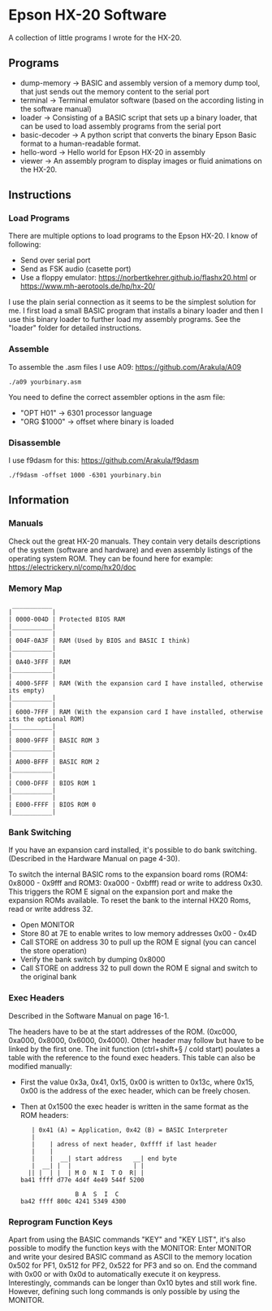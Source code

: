 # Epson HX-20 Software

A collection of little programs I wrote for the HX-20.

## Programs
- dump-memory -> BASIC and assembly version of a memory dump tool, that just sends out the memory content to the serial port
- terminal -> Terminal emulator software (based on the according listing in the software manual)
- loader -> Consisting of a BASIC script that sets up a binary loader, that can be used to load assembly programs from the serial port
- basic-decoder -> A python script that converts the binary Epson Basic format to a human-readable format. 
- hello-word -> Hello world for Epson HX-20 in assembly
- viewer -> An assembly program to display images or fluid animations on the HX-20.

## Instructions
### Load Programs
There are multiple options to load programs to the Epson HX-20. I know of following:
- Send over serial port
- Send as FSK audio (casette port)
- Use a floppy emulator: https://norbertkehrer.github.io/flashx20.html or https://www.mh-aerotools.de/hp/hx-20/

I use the plain serial connection as it seems to be the simplest solution for me.
I first load a small BASIC program that installs a binary loader and then I use this binary loader to further load my assembly programs.
See the "loader" folder for detailed instructions.


### Assemble
To assemble the .asm files I use A09: https://github.com/Arakula/A09

    ./a09 yourbinary.asm

You need to define the correct assembler options in the asm file:
- "OPT H01" -> 6301 processor language
- "ORG $1000" -> offset where binary is loaded

### Disassemble
I use f9dasm for this: https://github.com/Arakula/f9dasm

    ./f9dasm -offset 1000 -6301 yourbinary.bin

## Information
### Manuals
Check out the great HX-20 manuals. They contain very details descriptions of the system (software and hardware) and even assembly listings of the operating system ROM. They can be found here for example: https://electrickery.nl/comp/hx20/doc

### Memory Map
     ___________
    |           |
    | 0000-004D | Protected BIOS RAM
    |___________|
    |           |
    | 004F-0A3F | RAM (Used by BIOS and BASIC I think)
    |___________|
    |           |
    | 0A40-3FFF | RAM
    |___________|
    |           |
    | 4000-5FFF | RAM (With the expansion card I have installed, otherwise its empty)
    |___________|
    |           |
    | 6000-7FFF | RAM (With the expansion card I have installed, otherwise its the optional ROM)
    |___________|
    |           |
    | 8000-9FFF | BASIC ROM 3
    |___________|
    |           |
    | A000-BFFF | BASIC ROM 2
    |___________|
    |           |
    | C000-DFFF | BIOS ROM 1
    |___________|
    |           |
    | E000-FFFF | BIOS ROM 0
    |___________|

### Bank Switching
If you have an expansion card installed, it's possible to do bank switching. (Described in the Hardware Manual on page 4-30).

To switch the internal BASIC roms to the expansion board roms (ROM4: 0x8000 - 0x9fff and ROM3: 0xa000 - 0xbfff) read or write to address 0x30. This triggers the ROM E signal on the expansion port and make the expansion ROMs available. To reset the bank to the internal HX20 Roms, read or write address 32.

- Open MONITOR
- Store 80 at 7E to enable writes to low memory addresses 0x00 - 0x4D
- Call STORE on address 30 to pull up the ROM E signal (you can cancel the store operation)
- Verify the bank switch by dumping 0x8000
- Call STORE on address 32 to pull down the ROM E signal and switch to the original bank

### Exec Headers
Described in the Software Manual on page 16-1.

The headers have to be at the start addresses of the ROM.
(0xc000, 0xa000, 0x8000, 0x6000, 0x4000). Other header may follow but have to be linked by the first one.
The init function (ctrl+shift+§ / cold start) poulates a table with the reference to the found exec headers.
This table can also be modified manually:
- First the value 0x3a, 0x41, 0x15, 0x00 is written to 0x13c, where 0x15, 0x00 is the address of the exec header, which can be freely chosen.
- Then at 0x1500 the exec header is written in the same format as the ROM headers:

         | 0x41 (A) = Application, 0x42 (B) = BASIC Interpreter
         |
         |    | adress of next header, 0xffff if last header
         |    | 
         |    |  __| start address   __| end byte
         |  __| |  |                 | |
        || |  | |  | M O  N I  T O  R| |
      ba41 ffff d77e 4d4f 4e49 544f 5200
                                        
                     B A  S  I  C
      ba42 ffff 800c 4241 5349 4300

### Reprogram Function Keys
Apart from using the BASIC commands "KEY" and "KEY LIST", it's also possible to modify the function keys with the MONITOR:
Enter MONITOR and write your desired BASIC command as ASCII to the memory location 0x502 for PF1, 0x512 for PF2, 0x522 for PF3 and so on.
End the command with 0x00 or with 0x0d to automatically execute it on keypress. Interestingly, commands can be longer than 0x10 bytes and still work fine.
However, defining such long commands is only possible by using the MONITOR.
